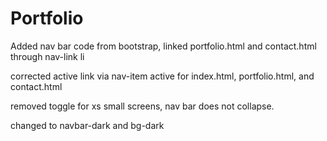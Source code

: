 # Portfolio

Added nav bar code from bootstrap, linked portfolio.html and contact.html through nav-link li

corrected active link via nav-item active for index.html, portfolio.html, and contact.html

removed toggle for xs small screens, nav bar does not collapse.

changed to navbar-dark and bg-dark